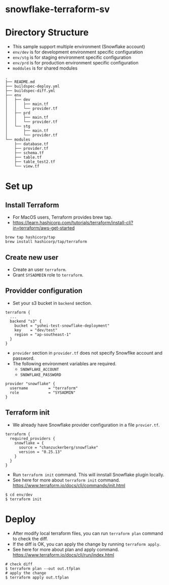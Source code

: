 # snowflake-terraform-sv

# Directory Structure

* This sample support multiple environment (Snowflake account)
* `env/dev` is for development environment specific configuration
* `env/stg` is for staging environment specific configuration
* `env/prd` is for production environment specific configuration
* `moddules` is for shared modules

```
.
├── README.md
├── buildspec-deploy.yml
├── buildspec-diff.yml
├── env
│   ├── dev
│   │   ├── main.tf
│   │   └── provider.tf
│   ├── prd
│   │   ├── main.tf
│   │   └── provider.tf
│   └── stg
│       ├── main.tf
│       └── provider.tf
└── modules
    ├── database.tf
    ├── provider.tf
    ├── schema.tf
    ├── table.tf
    ├── table_test2.tf
    └── view.tf
```

# Set up

## Install Terraform

* For MacOS users, Terraform provides brew tap. 
* https://learn.hashicorp.com/tutorials/terraform/install-cli?in=terraform/aws-get-started

```
brew tap hashicorp/tap
brew install hashicorp/tap/terraform
```

## Create new user

* Create an user `terraform`.
* Grant `SYSADMDIN` role to `terraform`.

## Providder configuration

* Set your s3 bucket in `backend` section.

```
terraform {
  ...
  backend "s3" {
    bucket = "yohei-test-snowflake-deployment"
    key    = "dev/test"
    region = "ap-southeast-1"
  }
}
```

* `provider` section in `provider.tf` does not specify Snowflke account and password.
* The following environment variables are required.
  * `SNOWFLAKE_ACCOUNT`
  * `SNOWFLAKE_PASSWORD`

```
provider "snowflake" {
  username         = "terraform"
  role             = "SYSADMIN"
}
```

## Terraform init

* We already have Snowflake provider configuration in a file `provier.tf`.

```
terraform {
  required_providers {
    snowflake = {
      source = "chanzuckerberg/snowflake"
      version = "0.25.13"
    }
  }
}
```

* Run `terraform init` command. This will innstall Snowflake plugin locally.
* See here for more about `terraform init` command. https://www.terraform.io/docs/cli/commands/init.html

```
$ cd env/dev
$ terraform init
```

# Deploy

* After modify local terraform files, you can run `terraform plan` command to check the diff.
* If the diff is OK, you can apply the change by running `terraform apply`.
* See here for more about plan and apply command. https://www.terraform.io/docs/cli/run/index.html

```
# check diff
$ terraform plan --out out.tfplan
# apply the change
$ terraform apply out.tfplan
```
